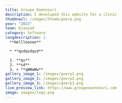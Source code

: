 ```yaml
---
title: Groupe Ouennouri
description: I developed this website for a clinic
thumbnail: /images/thumb/goerp.png
year: "2023"
team: Djaouad
category: Software
longdescription: |-
  **Helllooooo**

  * **qsdqsdqsd**

  1. **qs**
  2. **sd**
  3. > **qWWwWw**
gallery_image_1: /images/goerp1.png
gallery_image_2: /images/goerp2.png
gallery_image_3: /images/goerp3.png
live_preview_link: https://www.groupeouennouri.com
image: images/logo.png
---
```

